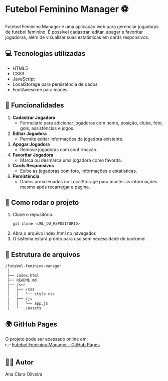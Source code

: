 # Futebol Feminino Manager ⚽

Futebol Feminino Manager é uma aplicação web para gerenciar jogadoras de futebol feminino. É possível cadastrar, editar, apagar e favoritar jogadoras, além de visualizar suas estatísticas em cards responsivos.

## 💻 Tecnologias utilizadas

- HTML5
- CSS3 
- JavaScript 
- LocalStorage para persistência de dados
- FontAwesome para ícones


## 📌 Funcionalidades

1. **Cadastrar Jogadora**
   - Formulário para adicionar jogadoras com nome, posição, clube, foto, gols, assistências e jogos.
2. **Editar Jogadora**
   - Permite editar informações da jogadora existente.
3. **Apagar Jogadora**
   - Remove jogadoras com confirmação.
4. **Favoritar Jogadora**
   - Marca ou desmarca uma jogadora como favorita.
5. **Cards Responsivos**
   - Exibe as jogadoras com foto, informações e estatísticas.
6. **Persistência**
   - Dados armazenados no LocalStorage para manter as informações mesmo após recarregar a página.

## 🚀 Como rodar o projeto

1. Clone o repositório:
   ```bash
   git clone <URL_DO_REPOSITORIO>
   ```
2. Abra o arquivo index.html no navegador.
3. O sistema estará pronto para uso sem necessidade de backend.

## 📂 Estrutura de arquivos
   ```bash
   /futebol-feminino-manager
    │
    ├── index.html
    ├── README.md
    ├── /src
    │   ├── /css
    │   │   └── style.css
    │   ├── /js
    │   │   └── app.js
    │   └── /assets
   ```

## 🌍 GitHub Pages

O projeto pode ser acessado online em:  
👉 [Futebol Feminino Manager - GitHub Pages]([https://olivanaa.github.io/Cadastro-jogadoras])  

## 👩‍💻 Autor

Ana Clara Oliveira
